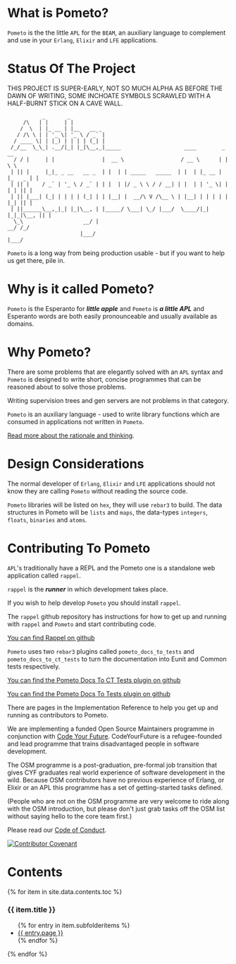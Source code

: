 # What is Pometo?

`Pometo` is the the little `APL` for the `BEAM`, an auxiliary language to complement and use in your `Erlang`, `Elixir` and `LFE` applications.

# Status Of The Project

THIS PROJECT IS SUPER-EARLY, NOT SO MUCH ALPHA AS BEFORE THE DAWN OF WRITING, SOME INCHOATE SYMBOLS SCRAWLED WITH A HALF-BURNT STICK ON A CAVE WALL.

```warning
           _       _
     /\   | |     | |
    /  \  | |_ __ | |__   __ _
   / /\ \ | | '_ \| '_ \ / _` |
  / ____ \| | |_) | | | | (_| |
 /_/__  \_\_| .__/|_| |_|\__,_|_____                    ____        _      __
  / / |     | |               |  __ \                  / __ \      | |     \ \
 | || |     |_|_ _ __   __ _  | |  | | _____   _____  | |  | |_ __ | |_   _ | |
 | || |    / _` | '_ \ / _` | | |  | |/ _ \ \ / / __| | |  | | '_ \| | | | || |
 | || |___| (_| | | | | (_| | | |__| |  __/\ V /\__ \ | |__| | | | | | |_| || |
 | ||______\__,_|_| |_|\__, | |_____/ \___| \_/ |___/  \____/|_| |_|_|\__, || |
  \_\                   __/ |                                          __/ /_/
                       |___/                                          |___/
```

`Pometo` is a long way from being production usable - but if you want to help us get there, pile in.

# Why is it called Pometo?

`Pometo` is the Esperanto for ***little apple*** and `Pometo` is ***a little APL*** and Esperanto words are both easily pronounceable and usually available as domains.

# Why Pometo?

There are some problems that are elegantly solved with an `APL` syntax and `Pometo` is designed to write short, concise programmes that can be reasoned about to solve those problems.

Writing supervision trees and gen servers are not problems in that category.

`Pometo` is an auxiliary language - used to write library functions which are consumed in applications not written in `Pometo`.

[Read more about the rationale and thinking](https://medium.com/@gordonguthrie/the-beam-needs-an-apl-y-language-6c5c998ba6d).

# Design Considerations

The normal developer of `Erlang`, `Elixir` and `LFE` applications should not know they are calling `Pometo` without reading the source code.

`Pometo` libraries will be listed on `hex`, they will use `rebar3` to build. The data structures in Pometo will be `lists` and `maps`, the data-types `integers`, `floats`, `binaries` and `atoms`.

# Contributing To Pometo

`APL`'s traditionally have a REPL and the Pometo one is a standalone web application called `rappel`.

`rappel` is the ***runner*** in which development takes place.

If you wish to help develop `Pometo` you should install `rappel`.

The `rappel` github repository has instructions for how to get up and running with `rappel` and `Pometo` and start contributing code.

[You can find Rappel on github](http://github.com/gordonguthrie/rappel)

`Pometo` uses two `rebar3` plugins called `pometo_docs_to_tests` and `pometo_docs_to_ct_tests` to turn the documentation into Eunit and Common tests respectively.

[You can find the Pometo Docs To CT Tests plugin on github](http://github.com/gordonguthrie/pometo_docs_to_ct_tests)

[You can find the Pometo Docs To Tests plugin on github](http://github.com/gordonguthrie/pometo_docs_to_tests)

There are pages in the Implementation Reference to help you get up and running as contributors to Pometo.

We are implementing a funded Open Source Maintainers programme in conjunction with [Code Your Future](https://codeyourfuture.io). CodeYourFuture is a refugee-founded and lead programme that trains disadvantaged people in software development.

The OSM programme is a post-graduation, pre-formal job transition that gives CYF graduates real world experience of software development in the wild. Because OSM contributors have no previous experience of Erlang, or Elixir or an APL this programme has a set of getting-started tasks defined.

(People who are not on the OSM programme are very welcome to ride along with the OSM introduction, but please don't just grab tasks off the OSM list without saying hello to the core team first.)

Please read our [Code of Conduct](./for_contributors/pometo_contributors_code_of_conduct.md).

[![Contributor Covenant](https://img.shields.io/badge/Contributor%20Covenant-v2.0%20adopted-ff69b4.svg)](code_of_conduct.md) 

# Contents

<div>
{% for item in site.data.contents.toc %}
    <h3>{{ item.title }}</h3>
      <ul>
        {% for entry in item.subfolderitems %}
          <li><a href="{{ entry.url }}">{{ entry.page }}</a></li>
        {% endfor %}
      </ul>
  {% endfor %}
</div>
